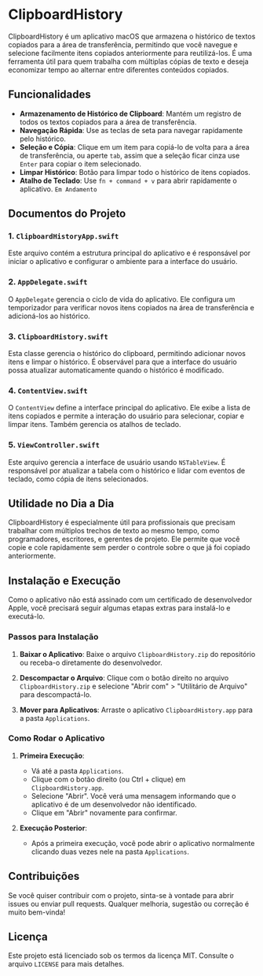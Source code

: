 # ClipboardHistory

ClipboardHistory é um aplicativo macOS que armazena o histórico de textos copiados para a área de transferência, permitindo que você navegue e selecione facilmente itens copiados anteriormente para reutilizá-los. É uma ferramenta útil para quem trabalha com múltiplas cópias de texto e deseja economizar tempo ao alternar entre diferentes conteúdos copiados.

## Funcionalidades

- **Armazenamento de Histórico de Clipboard**: Mantém um registro de todos os textos copiados para a área de transferência.
- **Navegação Rápida**: Use as teclas de seta para navegar rapidamente pelo histórico.
- **Seleção e Cópia**: Clique em um item para copiá-lo de volta para a área de transferência, ou aperte `tab`, assim que a seleção ficar cinza use `Enter` para copiar o item selecionado.
- **Limpar Histórico**: Botão para limpar todo o histórico de itens copiados.
- **Atalho de Teclado**: Use `fn + command + v` para abrir rapidamente o aplicativo. `Em Andamento`

## Documentos do Projeto

### 1. `ClipboardHistoryApp.swift`

Este arquivo contém a estrutura principal do aplicativo e é responsável por iniciar o aplicativo e configurar o ambiente para a interface do usuário.

### 2. `AppDelegate.swift`

O `AppDelegate` gerencia o ciclo de vida do aplicativo. Ele configura um temporizador para verificar novos itens copiados na área de transferência e adicioná-los ao histórico.

### 3. `ClipboardHistory.swift`

Esta classe gerencia o histórico do clipboard, permitindo adicionar novos itens e limpar o histórico. É observável para que a interface do usuário possa atualizar automaticamente quando o histórico é modificado.

### 4. `ContentView.swift`

O `ContentView` define a interface principal do aplicativo. Ele exibe a lista de itens copiados e permite a interação do usuário para selecionar, copiar e limpar itens. Também gerencia os atalhos de teclado.

### 5. `ViewController.swift`

Este arquivo gerencia a interface de usuário usando `NSTableView`. É responsável por atualizar a tabela com o histórico e lidar com eventos de teclado, como cópia de itens selecionados.

## Utilidade no Dia a Dia

ClipboardHistory é especialmente útil para profissionais que precisam trabalhar com múltiplos trechos de texto ao mesmo tempo, como programadores, escritores, e gerentes de projeto. Ele permite que você copie e cole rapidamente sem perder o controle sobre o que já foi copiado anteriormente.

## Instalação e Execução

Como o aplicativo não está assinado com um certificado de desenvolvedor Apple, você precisará seguir algumas etapas extras para instalá-lo e executá-lo.

### Passos para Instalação

1. **Baixar o Aplicativo**: Baixe o arquivo `ClipboardHistory.zip` do repositório ou receba-o diretamente do desenvolvedor.

2. **Descompactar o Arquivo**: Clique com o botão direito no arquivo `ClipboardHistory.zip` e selecione "Abrir com" > "Utilitário de Arquivo" para descompactá-lo.

3. **Mover para Aplicativos**: Arraste o aplicativo `ClipboardHistory.app` para a pasta `Applications`.

### Como Rodar o Aplicativo

1. **Primeira Execução**:
    - Vá até a pasta `Applications`.
    - Clique com o botão direito (ou Ctrl + clique) em `ClipboardHistory.app`.
    - Selecione "Abrir". Você verá uma mensagem informando que o aplicativo é de um desenvolvedor não identificado.
    - Clique em "Abrir" novamente para confirmar.

2. **Execução Posterior**:
    - Após a primeira execução, você pode abrir o aplicativo normalmente clicando duas vezes nele na pasta `Applications`.

## Contribuições

Se você quiser contribuir com o projeto, sinta-se à vontade para abrir issues ou enviar pull requests. Qualquer melhoria, sugestão ou correção é muito bem-vinda!

## Licença

Este projeto está licenciado sob os termos da licença MIT. Consulte o arquivo `LICENSE` para mais detalhes.
